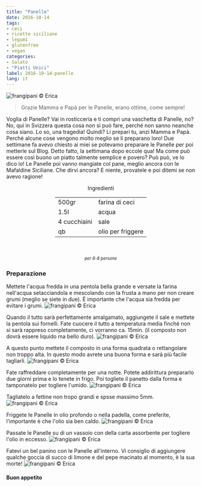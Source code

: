 ```yaml
---
title: "Panelle"
date: 2016-10-14
tags:
- ceci
- ricette siciliane
- legumi
- glutenfree
- vegan
categories:
- Salato
- "Piatti Unici"
label: 2016-10-14-panelle
lang: it
---
```

![](header.jpg "frangipani © Erica")

> Grazie Mamma e Papà per le Panelle, erano ottime, come sempre!

Voglia di Panelle? Vai in rosticceria e ti compri una vaschetta di Panelle, no? No, qui in Svizzera questa cosa non si può fare, perché non sanno neanche cosa siano. Lo so, una tragedia! Quindi? Li prepari tu, anzi Mamma e Papà. Perché alcune cose vengono molto meglio se li preparano loro! Due settimane fa avevo chiesto ai miei se potevamo preparare le Panelle per poi metterle sul Blog. Detto fatto, la settimana dopo eccole qua! Ma come può essere così buono un piatto talmente semplice e povero? Può può, ve lo dico io! Le Panelle poi vanno mangiate col pane, meglio ancora con le Mafaldine Siciliane. Che dirvi ancora? E niente, provatele e poi ditemi se non avevo ragione!

<div id="wrapper" style="text-align: center">
  <div id="yourdiv" style="display: inline-block;">
    <div class="ingredients">
      <div class="ingredients-title">Ingredienti</div>
      <table>
        <tbody>
          <tr>
            <td>500gr</td>
            <td>farina di ceci</td>
          </tr>
          <tr>
            <td>1.5l</td>
            <td>acqua</td>
          </tr>
          <tr>
            <td>4 cucchiaini</td>
            <td>sale</td>
          </tr>
          <tr>
            <td>qb</td>
            <td>olio per friggere</td>
          </tr>
        </tbody>
      </table>
      <br></br>
      <i class="pull-right" style="font-size: 80%;">per 6-8 persone</i>
    </div>
  </div>
</div>


<h3>
  <font color="grey">
    <i class="fa-solid fa-gears"></i>
  </font> Preparazione
</h3>

Mettete l'acqua fredda in una pentola bella grande e versate la farina nell'acqua setacciandola e mescolando con la frusta a mano per non creare grumi (meglio se siete in due). È importante che l'acqua sia fredda per evitare i grumi.
![](pentola1.jpg "frangipani © Erica")

Quando il tutto sarà perfettamente amalgamato, aggiungete il sale e mettete la pentola sui fornelli. Fate cuocere il tutto a temperatura media finché non si sarà rappreso completamente, ci vorranno ca. 15min. (il composto non dovrà essere liquido ma bello duro).
![](pentola2.jpg "frangipani © Erica")

A questo punto mettete il composto in una forma quadrata o rettangolare non troppo alta. In questo modo avrete una buona forma e sarà più facile tagliarli.
![](forma.jpg "frangipani © Erica")

Fate raffreddare completamente per una notte. Potete addirittura prepararlo due giorni prima e lo tenete in frigo. Poi togliete il panetto dalla forma e tamponatelo per togliere l'umido.
![](panetto.jpg "frangipani © Erica")

Tagliatelo a fettine non tropo grandi e spsse massimo 5mm.
![](tagliate.jpg "frangipani © Erica")

Friggete le Panelle in olio profondo o nella padella, come preferite, l'importante è che l'olio sia ben caldo.
![](friggere.jpg "frangipani © Erica")

Passate le Panelle su di un vassoio con della carta assorbente per togliere l'olio in eccesso.
![](risultato1.jpg "frangipani © Erica")

Fatevi un bel panino con le Panelle all'interno. Vi consiglio di aggiungere qualche goccia di succo di limone e del pepe macinato al momento, è la sua morte! 
![](risultato2.jpg "frangipani © Erica")


<h4>Buon appetito
  <font color="red">
    <i class="fa-regular fa-face-smile"></i>
  </font>
</h4>
